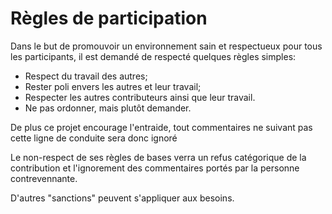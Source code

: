 # Règles de participation

Dans le but de promouvoir un environnement sain et respectueux pour tous les participants, il est demandé de respecté quelques règles simples:

- Respect du travail des autres;
- Rester poli envers les autres et leur travail;
- Respecter les autres contributeurs ainsi que leur travail.
- Ne pas ordonner, mais plutôt demander.

De plus ce projet encourage l'entraide, tout commentaires ne suivant pas cette ligne de conduite sera donc ignoré

Le non-respect de ses règles de bases verra un refus catégorique de la contribution et l'ignorement des commentaires portés par la personne contrevennante.

D'autres "sanctions" peuvent s'appliquer aux besoins.